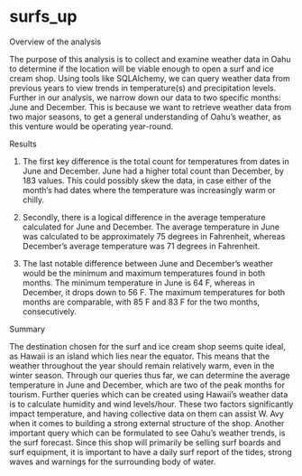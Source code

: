 # surfs_up

Overview of the analysis

  The purpose of this analysis is to collect and examine weather data in Oahu to determine if the location will be viable enough to open a surf and ice cream shop. Using tools like SQLAlchemy, we can query weather data from previous years to view trends in temperature(s) and precipitation levels. Further in our analysis, we narrow down our data to two specific months: June and December. This is because we want to retrieve weather data from two major seasons, to get a general understanding of Oahu’s weather, as this venture would be operating year-round.

Results

1.	The first key difference is the total count for temperatures from dates in June and December. June had a higher total count than December, by 183 values. This could possibly skew the data, in case either of the month’s had dates where the temperature was increasingly warm or chilly.

2.	Secondly, there is a logical difference in the average temperature calculated for June and December. The average temperature in June was calculated to be approximately 75 degrees in Fahrenheit, whereas December’s average temperature was 71 degrees in Fahrenheit. 

3.	The last notable difference between June and December’s weather would be the minimum and maximum temperatures found in both months. The minimum temperature in June is 64 F, whereas in December, it drops down to 56 F. The maximum temperatures for both months are comparable, with 85 F and 83 F for the two months, consecutively. 

Summary

The destination chosen for the surf and ice cream shop seems quite ideal, as Hawaii is an island which lies near the equator. This means that the weather throughout the year should remain relatively warm, even in the winter season. Through our queries thus far, we can determine the average temperature in June and December, which are two of the peak months for tourism. Further queries which can be created using Hawaii’s weather data is to calculate humidity and wind levels/hour. These two factors significantly impact temperature, and having collective data on them can assist W. Avy when it comes to building a strong external structure of the shop. Another important query which can be formulated to see Oahu’s weather trends, is the surf forecast. Since this shop will primarily be selling surf boards and surf equipment, it is important to have a daily surf report of the tides, strong waves and warnings for the surrounding body of water.
